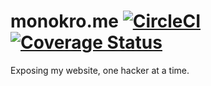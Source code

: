 monokro.me [![CircleCI](https://circleci.com/gh/monokrome/monokro.me.svg?style=svg)](https://circleci.com/gh/monokrome/monokro.me) [![Coverage Status](https://coveralls.io/repos/github/monokrome/monokro.me/badge.svg?branch=master)](https://coveralls.io/github/monokrome/monokro.me?branch=master)
==========

Exposing my website, one hacker at a time.
